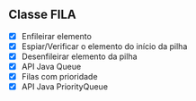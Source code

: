 ## Classe FILA
- [x] Enfileirar elemento
- [x] Espiar/Verificar o elemento do início da pilha
- [x] Desenfileirar elemento da pilha
- [x] API Java Queue
- [x] Filas com prioridade
- [x] API Java PriorityQueue